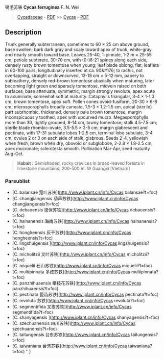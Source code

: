 锈毛苏铁 **Cycas ferruginea** F. N. Wei

> [Cycadaceae](http://www.iplant.cn/info/Cycadaceae?t=foc) - [PDF](http://www.iplant.cn/foc/pdf/Cycadaceae.pdf) >> [Cycas](http://www.iplant.cn/info/Cycas?t=foc) - [PDF](http://www.iplant.cn/foc/pdf/Cycas.pdf)

## Description

Trunk generally subterranean, sometimes to 60 ×  25 cm above ground, base swollen; bark dark gray and scaly toward apex of trunk, white-gray and nearly smooth toward base. Leaves 25-40, 1-pinnate, 1-2 m ×  25-55 cm; petiole subterete, 30-70 cm, with (0-)8-21 spines along each side, densely rusty brown tomentose when young; leaf blade oblong, flat; leaflets in 60-100 pairs, longitudinally inserted at ca. 90&amp;#176;  to rachis, not overlapping, straight or downcurved, 13-18 cm ×  5-12 mm, papery to subleathery, densely red-brown tomentose abaxially when maturing, later becoming light green and sparsely tomentose, midvein raised on both surfaces, base attenuate, symmetric, margin strongly revolute, apex acute to acuminate, somewhat soft at maturity. Cataphylls triangular, 3-4 ×  1-1.3 cm, brown tomentose, apex soft. Pollen cones ovoid-fusiform, 20-30 ×  6-8 cm; microsporophylls broadly cuneate, 1.5-3 ×  1.2-1.5 cm, apical (sterile) part subrhombic, thickened, densely pale brown tomentose, margin inconspicuously toothed, apex with upcurved mucro. Megasporophylls more than 30, tightly grouped, 8-14 cm, tawny tomentose; stalk 4.5-7.5 cm; sterile blade rhombic-ovate, 3.5-5.5 ×  3-5 cm, margin glabrescent and pectinate, with 17-31 subulate lobes 1-2.5 cm, terminal lobe subulate, 3-4 cm; ovules 2 or 3 on each side of stalk, glabrous. Seeds 2-4, yellowish when fresh, brown when dry, obovoid or subglobose, 2-2.8 ×  1.8-2.5 cm, apex mucronate; sclerotesta smooth. Pollination Mar-Apr, seed maturity Aug-Oct.

> **Habait** : 
> Semishaded, rocky crevices in broad-leaved forests in limestone mountains; 200-500 m. W Guangxi [Vietnam]

### Parsublist

* [C.  balansae  宽叶苏铁](http://www.iplant.cn/info/Cycas balansae?t=foc)
* [C.  changjiangensis  葫芦苏铁](http://www.iplant.cn/info/Cycas changjiangensis?t=foc)
* [C.  debaoensis  德保苏铁](http://www.iplant.cn/info/Cycas debaoensis?t=foc)
* [C.  hainanensis  海南苏铁](http://www.iplant.cn/info/Cycas hainanensis?t=foc)
* [C.  hongheensis  灰干苏铁](http://www.iplant.cn/info/Cycas hongheensis?t=foc)
* [C.  lingshuigensis  ](http://www.iplant.cn/info/Cycas lingshuigensis?t=foc)
* [C.  micholitzii  叉叶苏铁](http://www.iplant.cn/info/Cycas micholitzii?t=foc)
* [C.  miquelii  石山苏铁](http://www.iplant.cn/info/Cycas miquelii?t=foc)
* [C.  multipinnata  多歧苏铁](http://www.iplant.cn/info/Cycas multipinnata?t=foc)
* [C.  panzhihuaensis  攀枝花苏铁](http://www.iplant.cn/info/Cycas panzhihuaensis?t=foc)
* [C.  pectinata  篦齿苏铁](http://www.iplant.cn/info/Cycas pectinata?t=foc)
* [C.  revoluta  苏铁](http://www.iplant.cn/info/Cycas revoluta?t=foc)
* [C.  segmentifida  叉孢苏铁](http://www.iplant.cn/info/Cycas segmentifida?t=foc)
* [C.  shanyagensis  ](http://www.iplant.cn/info/Cycas shanyagensis?t=foc)
* [C.  szechuanensis  四川苏铁](http://www.iplant.cn/info/Cycas szechuanensis?t=foc)
* [C.  taitungensis  台东苏铁](http://www.iplant.cn/info/Cycas taitungensis?t=foc)
* [C.  taiwaniana  台湾苏铁](http://www.iplant.cn/info/Cycas taiwaniana?t=foc)
"
}